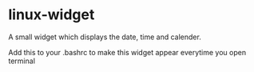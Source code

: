 # linux-widget
A small widget which displays the date, time and calender.

Add this to your .bashrc to make this widget appear everytime you open terminal
